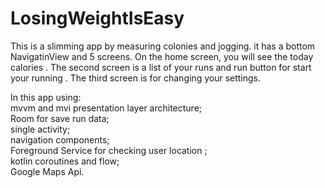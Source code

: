 # LosingWeightIsEasy

This is a slimming app by measuring colonies and jogging.  it has a bottom NavigatinView and 5 screens.  On the home screen, you will see the today calories  .  The second screen is a list of your runs and  run button for start your running .  The third screen is for changing your settings.

In this app using:\
mvvm and mvi presentation layer architecture;\
Room for save run data;\
single activity;\
navigation components;\
Foreground Service for checking user location ;\
kotlin coroutines and flow; \
Google Maps Api.


